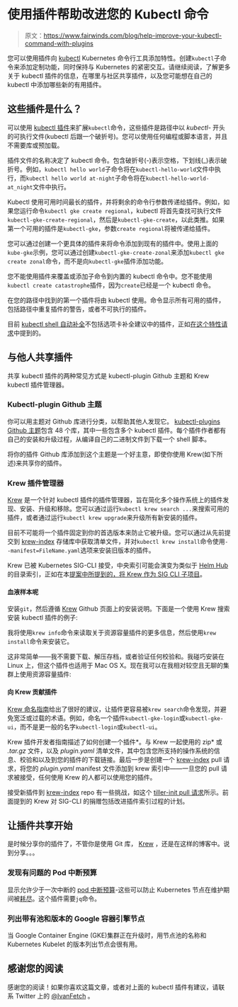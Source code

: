 # 使用插件帮助改进您的 Kubectl 命令

> 原文：<https://www.fairwinds.com/blog/help-improve-your-kubectl-command-with-plugins>

您可以使用插件向 [kubectl](https://kubernetes.io/docs/tasks/tools/install-kubectl/) Kubernetes 命令行工具添加特性。创建`kubectl`子命令来添加定制功能，同时保持与 Kubernetes 的紧密交互。请继续阅读，了解更多关于 kubectl 插件的信息，在哪里与社区共享插件，以及您可能想在自己的 kubectl 中添加哪些新的有用插件。

## 这些插件是什么？

可以使用 [kubectl 插件](https://kubernetes.io/docs/tasks/extend-kubectl/kubectl-plugins/)来扩展`kubectl`命令，这些插件是路径中以 *kubectl-* 开头的可执行文件(kubectl 后跟一个破折号)。您可以使用任何编程或脚本语言，并且不需要库或预加载。

插件文件的名称决定了 kubectl 命令。包含破折号(-)表示空格，下划线(_)表示破折号。例如，`kubectl hello world`子命令将在`kubectl-hello-world`文件中执行，而`kubectl hello world at-night`子命令将在`kubectl-hello-world-at_night`文件中执行。

Kubectl 使用可用时间最长的插件，并将剩余的命令行参数传递给插件。例如，如果您运行命令`kubectl gke create regional`，kubectl 将首先查找可执行文件`kubectl-gke-create-regional`，然后是`kubectl-gke-create`，以此类推。如果第一个可用的插件是`kubectl-gke`，参数`create regional`将被传递给插件。

您可以通过创建一个更具体的插件来将命令添加到现有的插件中。使用上面的`kube-gke`示例，您可以通过创建`kubectl-gke-create-zonal`来添加`kubectl gke create zonal`命令，而不是向`kubectl-gke`插件添加功能。

您不能使用插件来覆盖或添加子命令到内置的 kubectl 命令中。您不能使用`kubectl create catastrophe`插件，因为`create`已经是一个 kubectl 命令。

在您的路径中找到的第一个插件将由 kubectl 使用。命令显示所有可用的插件，包括路径中重复插件的警告，或者不可执行的插件。

目前 [kubectl shell 自动补全](https://kubernetes.io/docs/tasks/tools/install-kubectl/#enabling-shell-autocompletion)不包括选项卡补全建议中的插件，正如[在这个特性请求](https://github.com/kubernetes/kubernetes/issues/74178)中提到的。

## 与他人共享插件

共享 kubectl 插件的两种常见方式是 kubectl-plugin Github 主题和 Krew kubectl 插件管理器。

### Kubectl-plugin Github 主题

你可以用主题对 Github 库进行分类，以帮助其他人发现它。 [kubectl-plugins Github 主题](https://github.com/topics/kubectl-plugins)包含 48 个库，其中一些包含多个 kubectl 插件。每个插件作者都有自己的安装和升级过程，从编译自己的二进制文件到下载一个 shell 脚本。

将你的插件 Github 库添加到这个主题是一个好主意，即使你使用 Krew(如下所述)来共享你的插件。

### Krew 插件管理器

[Krew](https://github.com/GoogleContainerTools/krew) 是一个针对 kubectl 插件的插件管理器，旨在简化多个操作系统上的插件发现、安装、升级和移除。您可以通过运行`kubectl krew search ...`来搜索可用的插件，或者通过运行`kubectl krew upgrade`来升级所有新安装的插件。

目前不可能将一个插件固定到你的首选版本来防止它被升级。您可以通过从先前提交到 [krew-index](https://github.com/GoogleContainerTools/krew-index) 存储库中获取清单文件，并对`kubectl krew install`命令使用`--manifest=FileName.yaml`选项来安装旧版本的插件。

Krew 已被 Kubernetes SIG-CLI 接受，中央索引可能会演变为类似于 [Helm Hub](https://hub.helm.sh/) 的目录索引，正如在本[提案中所提到的，将 Krew 作为 SIG CLI 子项目](https://groups.google.com/forum/#!topic/kubernetes-sig-cli/9fWm_aZ-AC8)。

#### 血液样本呢

安装`git`，然后遵循 [Krew](https://github.com/GoogleContainerTools/krew) Github 页面上的安装说明。下面是一个使用 Krew 搜索安装 kubectl 插件的例子:

我将使用`krew info`命令来读取关于资源容量插件的更多信息，然后使用`krew install`命令来安装它。

这非常简单——我不需要下载、解压存档，或者验证任何校验和。我碰巧安装在 Linux 上，但这个插件也适用于 Mac OS X。现在我可以在我相对较空且无聊的集群上使用资源容量插件:

#### 向 Krew 贡献插件

[Krew 命名指南](https://github.com/GoogleContainerTools/krew/blob/master/docs/NAMING_GUIDE.md)给出了很好的建议，让插件更容易被`krew search`命令发现，并避免宽泛或过载的术语。例如，命名一个插件`kubectl-gke-login`或`kubectl-gke-ui`，而不是更一般的名字`kubectl-login`或`kubectl-ui`。

Krew 插件开发者指南描述了如何创建一个插件*。与 Krew 一起使用的 zip* 或 *.tar.gz* 文件，以及 *plugin.yaml* 清单文件，其中包含您所支持的操作系统的信息、校验和以及到您的插件的下载链接。最后一步是创建一个 [krew-index](https://github.com/GoogleContainerTools/krew-index) pull 请求，将您的 *plugin.yaml* manifest 文件添加到 krew 索引中——一旦您的 pull 请求被接受，任何使用 Krew 的人都可以使用您的插件。

接受新插件到 [krew-index](https://github.com/GoogleContainerTools/krew-index) repo 有一些挑战，如这个 [tiller-init pull 请求](https://github.com/GoogleContainerTools/krew-index/pull/87)所示。前面提到的 Krew 对 SIG-CLI 的捐赠包括改进插件索引过程的计划。

## 让插件共享开始

是时候分享你的插件了，不管你是使用 Git 库， [Krew](https://github.com/GoogleContainerTools/krew) ，还是在这样的博客中。说到分享。。。

### 发现有问题的 Pod 中断预算

显示允许少于一次中断的 [pod 中断预算](https://kubernetes.io/docs/tasks/run-application/configure-pdb/)-这些可以防止 Kubernetes 节点在维护期间被[耗尽](https://kubernetes.io/docs/tasks/administer-cluster/safely-drain-node/)。这个插件需要`jq`命令。

### 列出带有池和版本的 Google 容器引擎节点

当 Google Container Engine (GKE)集群正在升级时，用节点池的名称和 Kubernetes Kubelet 的版本列出节点会很有用。

## 感谢您的阅读

感谢您的阅读！如果你喜欢这篇文章，或者对上面的 kubectl 插件有建议，请联系 Twitter 上的 [@IvanFetch](http://www.twitter.com/ivanfetch) 。